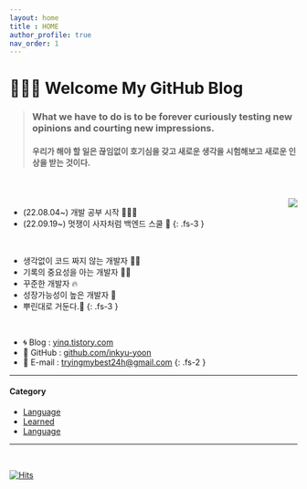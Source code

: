 ```yaml
---
layout: home
title : HOME
author_profile: true
nav_order: 1
---
```


# 🙇🏻‍♂️ Welcome My GitHub Blog

>### **What we have to do is to be forever curiously testing new opinions and courting new impressions.**<br>
>#### 우리가 해야 할 일은 끊임없이 호기심을 갖고 새로운 생각을 시험해보고 새로운 인상을 받는 것이다.



<br>
<br>

<img align='right' src="http://mazassumnida.wtf/api/v2/generate_badge?boj=tryingmybest24h">

- (22.08.04~) 개발 공부 시작 👩🏻‍💻
- (22.09.19~) 멋쟁이 사자처럼 백엔드 스쿨 🦁
{: .fs-3 }
<br>

- 생각없이 코드 짜지 않는 개발자 💪🏻
- 기록의 중요성을 아는 개발자 ✍🏻
- 꾸준한 개발자 🔥
- 성장가능성이 높은 개발자 🌟
- 뿌린대로 거둔다.🌱
{: .fs-3 }
<br>


- 🌀 Blog : [yinq.tistory.com](https://yinq.tistory.com/)
- 🚀 GitHub : [github.com/inkyu-yoon](https://github.com/inkyu-yoon)
- 💌 E-mail : [tryingmybest24h@gmail.com](mailto:tryingmybest24h@gmail.com)
  {: .fs-2 }
---

#### Category

* [Language](/docs/Language)
* [Learned](/docs/Learned)
* [Language](/docs/Retrospect)

---
<br>

[![Hits](https://hits.seeyoufarm.com/api/count/incr/badge.svg?url=https%3A%2F%2Finkyu-yoon.github.io&count_bg=%23E6C2FF&title_bg=%23B000E5&icon=&icon_color=%23E7E7E7&title=hits&edge_flat=false)](https://hits.seeyoufarm.com)